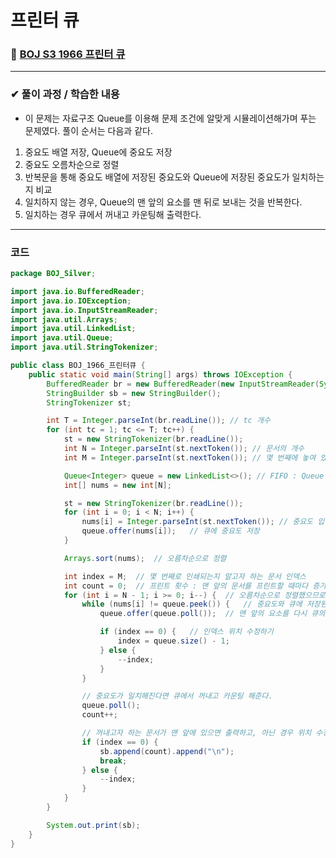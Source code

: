 # **프린터 큐**
### 📌 [BOJ S3 1966 프린터 큐](https://www.acmicpc.net/problem/1966)
-------------
### **✔ 풀이 과정 / 학습한 내용**
- 이 문제는 자료구조 Queue를 이용해 문제 조건에 알맞게 시뮬레이션해가며 푸는 문제였다. 풀이 순서는 다음과 같다.   
1. 중요도 배열 저장, Queue에 중요도 저장
2. 중요도 오름차순으로 정렬
3. 반복문을 통해 중요도 배열에 저장된 중요도와 Queue에 저장된 중요도가 일치하는지 비교
4. 일치하지 않는 경우, Queue의 맨 앞의 요소를 맨 뒤로 보내는 것을 반복한다.
5. 일치하는 경우 큐에서 꺼내고 카운팅해 출력한다.   
-------------
### **코드**
```java
package BOJ_Silver;

import java.io.BufferedReader;
import java.io.IOException;
import java.io.InputStreamReader;
import java.util.Arrays;
import java.util.LinkedList;
import java.util.Queue;
import java.util.StringTokenizer;

public class BOJ_1966_프린터큐 {
    public static void main(String[] args) throws IOException {
        BufferedReader br = new BufferedReader(new InputStreamReader(System.in));
        StringBuilder sb = new StringBuilder();
        StringTokenizer st;

        int T = Integer.parseInt(br.readLine()); // tc 개수
        for (int tc = 1; tc <= T; tc++) {
            st = new StringTokenizer(br.readLine());
            int N = Integer.parseInt(st.nextToken()); // 문서의 개수
            int M = Integer.parseInt(st.nextToken()); // 몇 번째에 놓여 있는지

            Queue<Integer> queue = new LinkedList<>(); // FIFO : Queue 활용
            int[] nums = new int[N];

            st = new StringTokenizer(br.readLine());
            for (int i = 0; i < N; i++) {
                nums[i] = Integer.parseInt(st.nextToken()); // 중요도 입력
                queue.offer(nums[i]);   // 큐에 중요도 저장
            }

            Arrays.sort(nums);  // 오름차순으로 정렬

            int index = M;  // 몇 번째로 인쇄되는지 알고자 하는 문서 인덱스
            int count = 0;  // 프린트 횟수 : 맨 앞의 문서를 프린트할 때마다 증가
            for (int i = N - 1; i >= 0; i--) {  // 오름차순으로 정렬했으므로 뒤에서부터 탐색
                while (nums[i] != queue.peek()) {   // 중요도와 큐에 저장된 중요도가 일치하지 않으면
                    queue.offer(queue.poll());  // 맨 앞의 요소를 다시 큐의 맨 뒤로 삽입

                    if (index == 0) {   // 인덱스 위치 수정하기
                        index = queue.size() - 1;
                    } else {
                        --index;
                    }
                }

                // 중요도가 일치해진다면 큐에서 꺼내고 카운팅 해준다.
                queue.poll();
                count++;

                // 꺼내고자 하는 문서가 맨 앞에 있으면 출력하고, 아닌 경우 위치 수정하기
                if (index == 0) {
                    sb.append(count).append("\n");
                    break;
                } else {
                    --index;
                }
            }
        }

        System.out.print(sb);
    }
}
```
